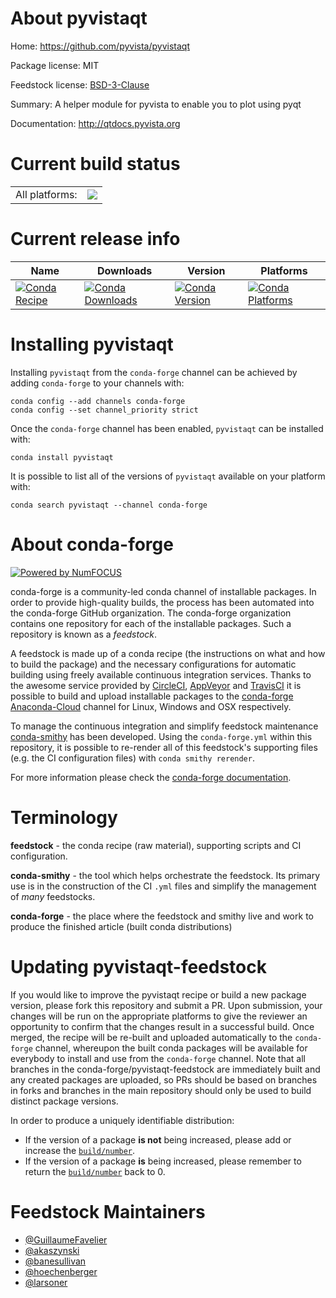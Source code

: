 About pyvistaqt
===============

Home: https://github.com/pyvista/pyvistaqt

Package license: MIT

Feedstock license: [BSD-3-Clause](https://github.com/conda-forge/pyvistaqt-feedstock/blob/master/LICENSE.txt)

Summary: A helper module for pyvista to enable you to plot using pyqt

Documentation: http://qtdocs.pyvista.org

Current build status
====================


<table><tr><td>All platforms:</td>
    <td>
      <a href="https://dev.azure.com/conda-forge/feedstock-builds/_build/latest?definitionId=10180&branchName=master">
        <img src="https://dev.azure.com/conda-forge/feedstock-builds/_apis/build/status/pyvistaqt-feedstock?branchName=master">
      </a>
    </td>
  </tr>
</table>

Current release info
====================

| Name | Downloads | Version | Platforms |
| --- | --- | --- | --- |
| [![Conda Recipe](https://img.shields.io/badge/recipe-pyvistaqt-green.svg)](https://anaconda.org/conda-forge/pyvistaqt) | [![Conda Downloads](https://img.shields.io/conda/dn/conda-forge/pyvistaqt.svg)](https://anaconda.org/conda-forge/pyvistaqt) | [![Conda Version](https://img.shields.io/conda/vn/conda-forge/pyvistaqt.svg)](https://anaconda.org/conda-forge/pyvistaqt) | [![Conda Platforms](https://img.shields.io/conda/pn/conda-forge/pyvistaqt.svg)](https://anaconda.org/conda-forge/pyvistaqt) |

Installing pyvistaqt
====================

Installing `pyvistaqt` from the `conda-forge` channel can be achieved by adding `conda-forge` to your channels with:

```
conda config --add channels conda-forge
conda config --set channel_priority strict
```

Once the `conda-forge` channel has been enabled, `pyvistaqt` can be installed with:

```
conda install pyvistaqt
```

It is possible to list all of the versions of `pyvistaqt` available on your platform with:

```
conda search pyvistaqt --channel conda-forge
```


About conda-forge
=================

[![Powered by
NumFOCUS](https://img.shields.io/badge/powered%20by-NumFOCUS-orange.svg?style=flat&colorA=E1523D&colorB=007D8A)](https://numfocus.org)

conda-forge is a community-led conda channel of installable packages.
In order to provide high-quality builds, the process has been automated into the
conda-forge GitHub organization. The conda-forge organization contains one repository
for each of the installable packages. Such a repository is known as a *feedstock*.

A feedstock is made up of a conda recipe (the instructions on what and how to build
the package) and the necessary configurations for automatic building using freely
available continuous integration services. Thanks to the awesome service provided by
[CircleCI](https://circleci.com/), [AppVeyor](https://www.appveyor.com/)
and [TravisCI](https://travis-ci.com/) it is possible to build and upload installable
packages to the [conda-forge](https://anaconda.org/conda-forge)
[Anaconda-Cloud](https://anaconda.org/) channel for Linux, Windows and OSX respectively.

To manage the continuous integration and simplify feedstock maintenance
[conda-smithy](https://github.com/conda-forge/conda-smithy) has been developed.
Using the ``conda-forge.yml`` within this repository, it is possible to re-render all of
this feedstock's supporting files (e.g. the CI configuration files) with ``conda smithy rerender``.

For more information please check the [conda-forge documentation](https://conda-forge.org/docs/).

Terminology
===========

**feedstock** - the conda recipe (raw material), supporting scripts and CI configuration.

**conda-smithy** - the tool which helps orchestrate the feedstock.
                   Its primary use is in the construction of the CI ``.yml`` files
                   and simplify the management of *many* feedstocks.

**conda-forge** - the place where the feedstock and smithy live and work to
                  produce the finished article (built conda distributions)


Updating pyvistaqt-feedstock
============================

If you would like to improve the pyvistaqt recipe or build a new
package version, please fork this repository and submit a PR. Upon submission,
your changes will be run on the appropriate platforms to give the reviewer an
opportunity to confirm that the changes result in a successful build. Once
merged, the recipe will be re-built and uploaded automatically to the
`conda-forge` channel, whereupon the built conda packages will be available for
everybody to install and use from the `conda-forge` channel.
Note that all branches in the conda-forge/pyvistaqt-feedstock are
immediately built and any created packages are uploaded, so PRs should be based
on branches in forks and branches in the main repository should only be used to
build distinct package versions.

In order to produce a uniquely identifiable distribution:
 * If the version of a package **is not** being increased, please add or increase
   the [``build/number``](https://docs.conda.io/projects/conda-build/en/latest/resources/define-metadata.html#build-number-and-string).
 * If the version of a package **is** being increased, please remember to return
   the [``build/number``](https://docs.conda.io/projects/conda-build/en/latest/resources/define-metadata.html#build-number-and-string)
   back to 0.

Feedstock Maintainers
=====================

* [@GuillaumeFavelier](https://github.com/GuillaumeFavelier/)
* [@akaszynski](https://github.com/akaszynski/)
* [@banesullivan](https://github.com/banesullivan/)
* [@hoechenberger](https://github.com/hoechenberger/)
* [@larsoner](https://github.com/larsoner/)

